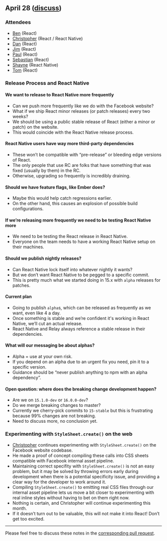 ## April 28 ([discuss](https://github.com/reactjs/core-notes/pull/10))

### Attendees

* [Ben](https://twitter.com/soprano) (React)
* [Christopher](https://twitter.com/vjeux) (React / React Native)
* [Dan](https://twitter.com/dan_abramov) (React)
* [Jim](http://github.com/jimfb) (React)
* [Paul](https://twitter.com/zpao) (React)
* [Sebastian](https://twitter.com/sebmarkbage) (React)
* [Shayne](https://github.com/shayne) (React Native)
* [Tom](https://twitter.com/tomocchino) (React)

### Release Process and React Native

#### We want to release to React Native more frequently

* Can we push more frequently like we do with the Facebook website?
* What if we ship React minor releases (or patch releases) every two weeks?
* We should be using a public stable release of React (either a minor or patch) on the website.
* This would coincide with the React Native release process.

#### React Native users have way more third-party dependencies

* These won’t be compatible with “pre-release” or bleeding edge versions of React.
* The only people that use RC are folks that have something that was fixed (usually by them) in the RC.
* Otherwise, upgrading so frequently is incredibly draining.

#### Should we have feature flags, like Ember does?

* Maybe this would help catch regressions earlier.
* On the other hand, this causes an explosion of possible build configurations.

#### If we’re releasing more frequently we need to be testing React Native more

* We need to be testing the React release in React Native.
* Everyone on the team needs to have a working React Native setup on their machines.

#### Should we publish nightly releases?

* Can React Native lock itself into whatever nightly it wants?
* But we don’t want React Native to be pegged to a specific commit.
* This is pretty much what we started doing in 15.x with `alpha` releases for patches.

#### Current plan

* Going to publish `alpha`s, which can be released as frequently as we want, even like 4 a day.
* Once something is stable and we’re confident it's working in React Native, we’ll cut an actual release.
* React Native and Relay always reference a stable release in their dependencies.

#### What will our messaging be about alphas?

* Alpha = use at your own risk.
* If you depend on an alpha due to an urgent fix you need, pin it to a specific version.
* Guidance should be “never publish anything to npm with an alpha dependency”.

#### Open question: where does the breaking change development happen?

* Are we on `15.1.0-dev` or `16.0.0-dev`?
* Do we merge breaking changes to master?
* Currently we cherry-pick commits to `15-stable` but this is frustrating because 99% changes are not breaking.
* Need to discuss more, no conclusion yet.

### Experimenting with `StyleSheet.create()` on the web

* [Christopher](http://twitter.com/vjeux) continues experimenting with `StyleSheet.create()` on the Facebook website codebase.
* He made a proof of concept compiling these calls into CSS sheets compatible with Facebook internal asset pipeline.
* Maintaining correct specifity with `StyleSheet.create()` is not an easy problem, but it may be solved by throwing errors early during development when there is a potential specificity issue, and providing a clear way for the developer to work around it.
* Compiling `StyleSheet.create()` to emitting real CSS files through our internal asset pipeline lets us move a bit closer to experimenting with real inline styles without having to bet on them right now.
* Nothing is certain, and Christopher will continue experimenting this month.
* If it doesn’t turn out to be valuable, this will not make it into React! Don’t get too excited.

------------

Please feel free to discuss these notes in the [corresponding pull request](https://github.com/reactjs/core-notes/pull/10).
